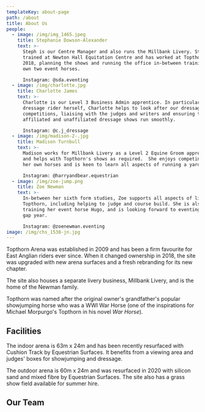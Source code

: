 ```yaml
---
templateKey: about-page
path: /about
title: About Us
people:
  - image: /img/img_1465.jpeg
    title: Stephanie Dowson-Alexander
    text: >-
      Steph is our Centre Manager and also runs the Millbank Livery. Steph
      trained at Newton Hall Equitation Centre and has worked at Topthorn since
      2018, planning the shows and running the office in-between training her
      own two event horses. 

      Instagram: @sda.eventing
  - image: /img/charlotte.jpg
    title: Charlotte James
    text: >-
      Charlotte is our Level 3 Business Admin apprentice. In particular, as a
      dressage rider herself, Charlotte helps to look after our dressage
      competitions, liaising with the judges and writers and ensuring that our
      affiliated and unaffiliated dressage shows run smoothly. 

      Instagram: @c.j_dressage
  - image: /img/madison-2-.jpg
    title: Madison Turnbull
    text: >-
      Madison works for Millbank Livery as a Level 2 Equine Groom apprentice,
      and helps with Topthorn's shows as required.  She enjoys competing with
      her own horses and is keen to learn all aspects of running a yard. 

      Instagram: @harryandbear.equestrian
  - image: /img/zoe-jump.png
    title: Zoe Newman
    text: >-
      In-between her sixth form studies, Zoe supports all aspects of life at
      Topthorn, including helping to judge and course build. She is also
      training her event horse Hugo, and is looking forward to eventing in her
      gap year. 

      Instagram: @zoenewman.eventing
image: /img/chs_1538-jn.jpg
---
```


Topthorn Arena was established in 2009 and has been a firm favourite for East Anglian riders ever since. When it changed ownership in 2018, the site was upgraded with new arena surfaces and a fresh rebranding for its new chapter.

The site also houses a separate livery business, Millbank Livery, and is the home of the Newman family.

Topthorn was named after the original owner's grandfather's popular showjumping horse who was a WWI War Horse (one of the inspirations for Michael Morpurgo's Topthorn in his novel _War Horse_).

## Facilities

The indoor arena is 63m x 24m and has been recently resurfaced with Cushion Track by Equestrian Surfaces. It benefits from a viewing area and judges' boxes for showjumping and dressage.

The outdoor arena is 60m x 24m and was resurfaced in 2020 with silicon sand and mixed fibre by Equestrian Surfaces. The site also has a grass show field available for summer hire.

## Our Team
